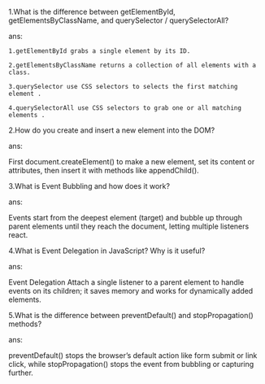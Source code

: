 1.What is the difference between getElementById, getElementsByClassName, and querySelector / querySelectorAll?

ans: 

    1.getElementById grabs a single element by its ID.

    2.getElementsByClassName returns a collection of all elements with a class.

    3.querySelector use CSS selectors to selects the first matching element .

    4.querySelectorAll use CSS selectors to grab one or all matching elements .

2.How do you create and insert a new element into the DOM?

ans:

First document.createElement() to make a new element, set its content or attributes, then insert it with methods like appendChild().

3.What is Event Bubbling and how does it work?

ans:

Events start from the deepest element (target) and bubble up through parent elements until they reach the document, letting multiple listeners react.

4.What is Event Delegation in JavaScript? Why is it useful?

ans:

Event Delegation Attach a single listener to a parent element to handle events on its children; it saves memory and works for dynamically added elements.

5.What is the difference between preventDefault() and stopPropagation() methods?

ans:

preventDefault() stops the browser’s default action like form submit or link click, while stopPropagation() stops the event from bubbling or capturing further.
